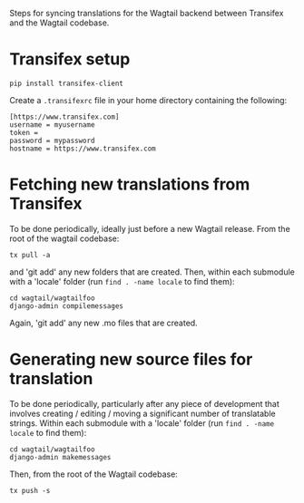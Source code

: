 Steps for syncing translations for the Wagtail backend between Transifex and the Wagtail codebase.

# Transifex setup

    pip install transifex-client

Create a `.transifexrc` file in your home directory containing the following:

    [https://www.transifex.com]
    username = myusername
    token =
    password = mypassword
    hostname = https://www.transifex.com

# Fetching new translations from Transifex

To be done periodically, ideally just before a new Wagtail release. From the root of the wagtail codebase:

    tx pull -a

and 'git add' any new folders that are created. Then, within each submodule with a 'locale' folder (run `find . -name locale` to find them):

    cd wagtail/wagtailfoo
    django-admin compilemessages

Again, 'git add' any new .mo files that are created.

# Generating new source files for translation

To be done periodically, particularly after any piece of development that involves creating / editing / moving a significant number of translatable strings. Within each submodule with a 'locale' folder (run `find . -name locale` to find them):

    cd wagtail/wagtailfoo
    django-admin makemessages

Then, from the root of the Wagtail codebase:

    tx push -s
